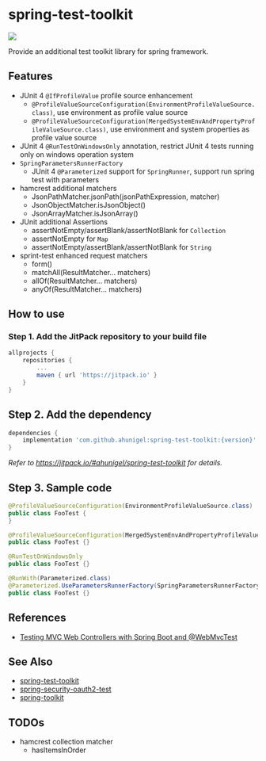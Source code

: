 # spring-test-toolkit
[![](https://jitpack.io/v/ahunigel/spring-test-toolkit.svg)](https://jitpack.io/#ahunigel/spring-test-toolkit)

Provide an additional test toolkit library for spring framework.

## Features
- JUnit 4 `@IfProfileValue` profile source enhancement
    - `@ProfileValueSourceConfiguration(EnvironmentProfileValueSource.class)`, use environment as profile value source
    - `@ProfileValueSourceConfiguration(MergedSystemEnvAndPropertyProfileValueSource.class)`, use environment and system properties as profile value source
- JUnit 4 `@RunTestOnWindowsOnly` annotation, restrict JUnit 4 tests running only on windows operation system
- `SpringParametersRunnerFactory`
    - JUnit 4 `@Parameterized` support for `SpringRunner`, support run spring test with parameters
- hamcrest additional matchers
    - JsonPathMatcher.jsonPath(jsonPathExpression, matcher)
    - JsonObjectMatcher.isJsonObject()
    - JsonArrayMatcher.isJsonArray()
- JUnit additional Assertions
    - assertNotEmpty/assertBlank/assertNotBlank for `Collection`
    - assertNotEmpty for `Map`
    - assertNotEmpty/assertBlank/assertNotBlank for `String`
- sprint-test enhanced request matchers
    - form()
    - matchAll(ResultMatcher... matchers)
    - allOf(ResultMatcher... matchers)
    - anyOf(ResultMatcher... matchers)

## How to use

### Step 1. Add the JitPack repository to your build file
```groovy
allprojects {
    repositories {
        ...
        maven { url 'https://jitpack.io' }
    }
}
```
## Step 2. Add the dependency
```groovy
dependencies {
    implementation 'com.github.ahunigel:spring-test-toolkit:{version}'
}
```
_Refer to https://jitpack.io/#ahunigel/spring-test-toolkit for details._

## Step 3. Sample code
```java
@ProfileValueSourceConfiguration(EnvironmentProfileValueSource.class)
public class FooTest {
}
```

```java
@ProfileValueSourceConfiguration(MergedSystemEnvAndPropertyProfileValueSource.class)
public class FooTest {}
```

```java
@RunTestOnWindowsOnly
public class FooTest {}
```

```java
@RunWith(Parameterized.class)
@Parameterized.UseParametersRunnerFactory(SpringParametersRunnerFactory.class)
public class FooTest {}
```
## References
- [Testing MVC Web Controllers with Spring Boot and @WebMvcTest](https://reflectoring.io/spring-boot-web-controller-test/)

## See Also
- [spring-test-toolkit](https://github.com/ahunigel/spring-test-toolkit)
- [spring-security-oauth2-test](https://github.com/ahunigel/spring-security-oauth2-test)
- [spring-toolkit](https://github.com/ahunigel/spring-toolkit)

## TODOs
- hamcrest collection matcher
    - hasItemsInOrder
